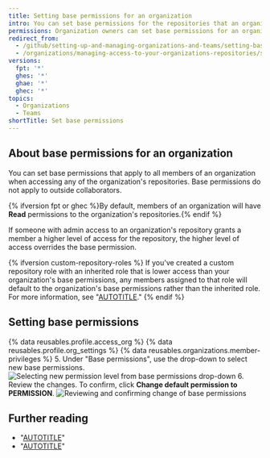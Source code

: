 ```yaml
---
title: Setting base permissions for an organization
intro: You can set base permissions for the repositories that an organization owns.
permissions: Organization owners can set base permissions for an organization.
redirect_from:
  - /github/setting-up-and-managing-organizations-and-teams/setting-base-permissions-for-an-organization
  - /organizations/managing-access-to-your-organizations-repositories/setting-base-permissions-for-an-organization
versions:
  fpt: '*'
  ghes: '*'
  ghae: '*'
  ghec: '*'
topics:
  - Organizations
  - Teams
shortTitle: Set base permissions
---
```


## About base permissions for an organization

You can set base permissions that apply to all members of an organization when accessing any of the organization's repositories. Base permissions do not apply to outside collaborators.

{% ifversion fpt or ghec %}By default, members of an organization will have **Read** permissions to the organization's repositories.{% endif %}

If someone with admin access to an organization's repository grants a member a higher level of access for the repository, the higher level of access overrides the base permission.

{% ifversion custom-repository-roles %}
If you've created a custom repository role with an inherited role that is lower access than your organization's base permissions, any members assigned to that role will default to the organization's base permissions rather than the inherited role. For more information, see "[AUTOTITLE](/organizations/managing-peoples-access-to-your-organization-with-roles/managing-custom-repository-roles-for-an-organization)."
{% endif %}

## Setting base permissions

{% data reusables.profile.access_org %}
{% data reusables.profile.org_settings %}
{% data reusables.organizations.member-privileges %}
5. Under "Base permissions", use the drop-down to select new base permissions.
  ![Selecting new permission level from base permissions drop-down](/assets/images/help/organizations/base-permissions-drop-down.png)
6. Review the changes. To confirm, click **Change default permission to PERMISSION**.
  ![Reviewing and confirming change of base permissions](/assets/images/help/organizations/base-permissions-confirm.png)

## Further reading

- "[AUTOTITLE](/organizations/managing-user-access-to-your-organizations-repositories/repository-roles-for-an-organization)"
- "[AUTOTITLE](/organizations/managing-user-access-to-your-organizations-repositories/adding-outside-collaborators-to-repositories-in-your-organization)"
